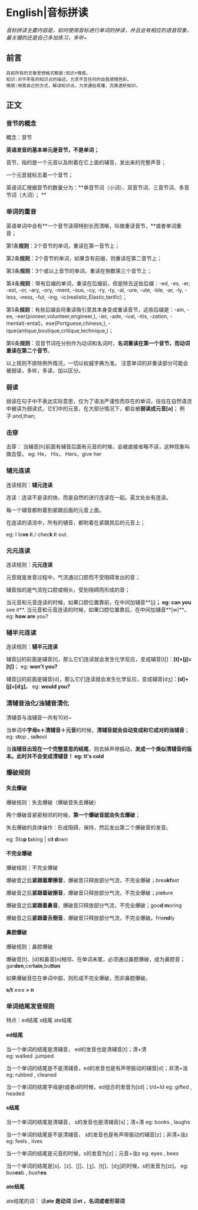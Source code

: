 # English|音标拼读
*音标拼读主要内容是，如何使用音标进行单词的拼读，并且会有相应的语音现象，最关键的还是自己多加练习，多听~*

## 前言
    目前所有的文章思想格式都是:知识+情感。
    知识:对于所有的知识点的描述。力求不含任何的自我感情色彩。
    情感:用我自己的方式，解读知识点。力求通俗易懂，完美透析知识。

## 正文

### 音节的概念
概念：音节

**英语发音的基本单元是音节，不是单词；**
 
音节，指的是一个元音以及附着在它上面的辅音，发出来的完整声音；
 
一个元音就标志着一个音节；
 
英语词汇根据音节的数量分为：**单音节词（小词）、双音节词、三音节词、多音节词（大词）；
**


### 单词的重音
英语单词中会有**一个音节读得特别长而清晰，叫做重读音节，**或者单词重音；
 
第1条**规则**：2个音节的单词，重读在第一音节上；
 
第2条**规则**：2个音节的单词，如果含有前缀，则重读在第二音节上；
 
第3条**规则**：3个或以上音节的单词，重读在倒数第三个音节上；
 
第4条**规则**：带有后缀的单词，重读在后缀前，但是除去这些后缀：-ed, -es, -er, -est, -or, -ary, -ory, -ment, -ous, -cy, -ry, -ty, -al, -ure, -ute, -ble, -ar, -ly, -less, -ness, -ful, -ing,
  -ic(realistic,Elastic,terific)；
 
第5条**规则**：有些后缀会将重读吸引至其本身变成重读音节，这些后缀是：-ain, -ee, -eer(pioneer,volunteer,engineer,), -ier, -ade, -ival, -itis, -zation, -mental(-ental)，ese(Portguese,chinese,),  -ique(antique,boutique,critique,technique,)；
 
第6条**规则**：双音节词在分别作为动词和名词时，**名词重读在第一个音节，而动词重读在第二个音节**。
 
以上规则不排除例外情况，一切以权威字典为准。
注意单词的非重读部分可能会被弱读，多听，多读，加以区分。


### 弱读
弱读在句子中不表达实际意思，仅为了语法严谨性而存在的单词，往往在自然语流中被读为弱读式，它们中的元音，在大部分情况下，都会被**弱读成元音[ə]**；
例子:and,than;

### 击穿
击穿：
当辅音[h]前面有辅音后面有元音的时候，会被直接省略不读，这种现象叫做击穿。
eg: He， His， Hers，give her

### 辅元连读
连读规则：**辅元连读**

连读：连读不是读的快，而是自然的进行连读在一起。英文处处有连读。

每一个辅音都附着到紧跟后面的元音上面。

在连读的语流中，所有的辅音，都附着在紧跟其后的元音上；

eg: I lo**ve i**t./ chec**k i**t out.

### 元元连读
连读规则：**元元连读**

元音就是发音过程中，气流通过口腔而不受阻碍发出的音；
 
辅音指的是气流在口腔或咽头，受到阻碍而形成的音；
 
当元音和元音连读的时候，如果口腔位置靠前，在中间加辅音**[j]**；
eg: can you** see it**. 
当元音和元音连读的时候，如果口腔位置靠后，在中间加辅音**[w]**。
eg: **how are** you?

### 辅半元连读
连读规则：**辅半元连读**

辅音[j]的前面是辅音[t]，那么它们连读就会发生化学反应，变成辅音[tʃ]：**[t]+[j]=[tʃ]**；
eg: **won't you?**
 
辅音[j]的前面是辅音[d]，那么它们连读就会发生化学反应，变成辅音[dʒ]：**[d]+[j]=[dʒ]**。
eg: **would you?**


### 清辅音浊化/浊辅音清化
清辅音与浊辅音一共有10对~

当单词中**字母s＋清辅音＋元音**的时候，**清辅音就会自动变成和它成对的浊辅音**； 
eg: s**t**op  , s**ch**ool
 
当**浊辅音出现在一个完整意思的结尾**，则去掉声带振动，**发成一个类似清辅音的版本。**此时并不会变成清辅音！
eg: It's col**d**

### 爆破规则
#### 失去爆破
爆破规则：失去爆破（爆破音失去爆破）

两个爆破音紧密相邻的时候，**第一个爆破音就会失去爆破**；
 
失去爆破的具体操作：形成阻碍，保持，然后发出第二个爆破音的发音。

eg: Sto**p t**aking  |  si**t d**own


#### 不完全爆破
爆破规则：不完全爆破

爆破音之后**紧跟着摩擦音**，爆破音只释放部分气流，不完全爆破；brea**kf**ast
 
爆破音之后**紧跟着破擦音**，爆破音只释放部分气流，不完全爆破；pi**ct**ure
 
爆破音之后**紧跟着鼻音**，爆破音只释放部分气流，不完全爆破；goo**d m**oring
 
爆破音之后**紧跟着舌侧音**，爆破音只释放部分气流，不完全爆破。frie**nd**ly


#### 鼻腔爆破
爆破规则：鼻腔爆破

爆破音[t]、[d]和鼻音[n]相邻，在单词末尾，必须通过鼻腔爆破，成为鼻腔音；gar**den**,cer**tain**,bu**tton**
 
如果爆破音在在单词中部，则形成不完全爆破，而非鼻腔爆破。

**s/t === >   n**


### 单词结尾发音规则
特点：ed结尾   s结尾  ate结尾  

#### ed结尾
当一个单词的结尾是清辅音， ed的发音也是清辅音[t]；清+清    
eg: walked .jumped
 
当一个单词的结尾是不是清辅音，ed的发音也是有声带振动的辅音[d]；非清+浊
eg: rubbed , cleaned
 
当一个单词的结尾字母是t或者d的时候，ed组合的发音为[ɪd]；t/d+Id
eg: gifted , headed

#### s结尾
当一个单词的结尾是清辅音， s的发音也是清辅音[s]；清+清
eg: books , laughs
 
当一个单词的结尾是不是清辅音， s的发音也是有声带振动的辅音[z]；非清+浊z
eg: feels , lives
 
当一个单词的结尾是元音的时候，s的发音为[z]；元音+浊z
eg: eyes , bees
 
当一个单词的结尾是[s]、[z]、[ʃ]、[ʒ]、[tʃ]、[dʒ]的时候，s的发音为[ɪz]。
eg: bus**es**b , bush**es**


#### ate结尾
ate结尾的词：
读**ate 是动词**
读**et ，名词或者形容词**














